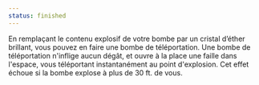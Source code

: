 ```yaml
---
status: finished
---
```

En remplaçant le contenu explosif de votre bombe par un cristal d’éther brillant, vous pouvez en faire une bombe de téléportation. Une bombe de téléportation n'inflige aucun dégât, et ouvre à la place une faille dans l'espace, vous téléportant instantanément au point d'explosion. Cet effet échoue si la bombe explose à plus de 30 ft. de vous.